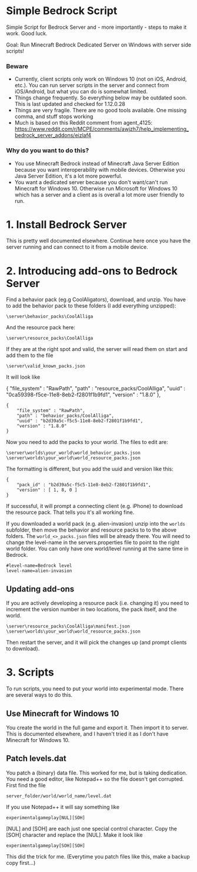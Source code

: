 # Simple Bedrock Script

Simple Script for Bedrock Server and - more importantly - steps to make it work. Good luck.

Goal: Run Minecraft Bedrock Dedicated Server on Windows with server side scripts!

### Beware
* Currently, client scripts only work on Windows 10 (not on iOS, Android, etc.). You can run server scripts in the server and connect from iOS/Android, but what you can do is somewhat limited.
* Things change frequently. So everything below may be outdated soon. This is last updated and checked for 1.12.0.28
* Things are very fragile. There are no good tools available. One missing comma, and stuff stops working
* Much is based on this Reddit comment from agent_4125: https://www.reddit.com/r/MCPE/comments/awjzh7/help_implementing_bedrock_server_addons/eizlaf4

### Why do you want to do this?
* You use Minecraft Bedrock instead of Minecraft Java Server Edition because you want interoperability with mobile devices. Otherwise you Java Server Edition, it's a lot more powerful.
* You want a dedicated server because you don't want/can't run Minecraft for Windows 10. Otherwise run Microsoft for Windows 10 which has a server and a client as is overall a lot more user friendly to run. 

# 1. Install Bedrock Server
This is pretty well documented elsewhere. Continue here once you have the server running and can connect to it from a mobile device.

# 2. Introducing add-ons to Bedrock Server

Find a behavior pack (eg.g CoolAligators), download, and unzip. You have to add the behavior pack to these folders (I add everything unzipped):

    \server\behavior_packs\CoolAlliga

And the resource pack here:

    \server\resource_packs\CoolAlliga

If they are at the right spot and valid, the server will read them on start and add them to the file

    \server\valid_known_packs.json

It will look like

   {
        "file_system" : "RawPath",
        "path" : "resource_packs/CoolAlliga",
        "uuid" : "0ca59398-f5ce-11e8-8eb2-f2801f1b9fd1",
        "version" : "1.8.0"
    },

    {
        "file_system" : "RawPath",
        "path" : "behavior_packs/CoolAlliga",
        "uuid" : "b2d39a5c-f5c5-11e8-8eb2-f2801f1b9fd1",
        "version" : "1.8.0"
    }

Now you need to add the packs to your world. The files to edit are:

    \server\worlds\your_world\world_behavior_packs.json
    \server\worlds\your_world\world_resource_packs.json

The formatting is different, but you add the uuid and version like this:

    {
        "pack_id" : "b2d39a5c-f5c5-11e8-8eb2-f2801f1b9fd1",
        "version" : [ 1, 8, 0 ]
    }

If successful, it will prompt a connecting client (e.g. iPhone) to download the resource pack. That tells you it's all working fine.

If you downloaded a world pack (e.g. alien-invasion) unzip into the `worlds` subfolder, then move the 
behavior and resource packs to to the above folders. The `world_<>_packs.json` files will be already there.
You will need to change the level-name in the servers.properties file to point to the right world folder.
You can only have one world/level running at the same time in Bedrock.

    #level-name=Bedrock level
    level-name=alien-invasion

## Updating add-ons

If you are actively developing a resource pack (i.e. changing it) you need to increment the version number
in two locations, the pack itself, and the world.

    \server\resource_packs\CoolAlliga\manifest.json
    \server\worlds\your_world\world_resource_packs.json

Then restart the server, and it will pick the changes up (and prompt clients to download). 

# 3. Scripts
To run scripts, you need to put your world into experimental mode. There are several ways to do this.

## Use Minecraft for Windows 10
You create the world in the full game and export it. Then import it to server. This is documented elsewhere, and I haven't tried it as I don't have Minecraft for Windows 10.

## Patch levels.dat
You patch a (binary) data file. This worked for me, but is taking dedication. You need a good editor, like Notepad++ so the file doesn't get corrupted. First find the file

    server_folder/world/world_name/level.dat

If you use Notepad++ it will say something like

    experimentalgameplay[NUL][SOH]

[NUL] and [SOH] are each just one special control character. Copy the [SOH] character and replace the [NUL]. Make it look like

    experimentalgameplay[SOH][SOH]

This did the trick for me. (Everytime you patch files like this, make a backup copy first...)
